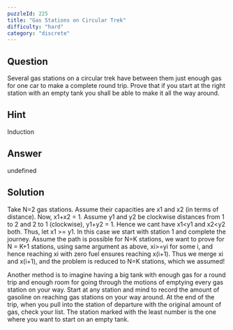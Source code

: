 ```yaml
---
puzzleId: 225
title: "Gas Stations on Circular Trek"
difficulty: "hard"
category: "discrete"
---
```


## Question
Several gas stations on a circular trek have between them just enough gas for one car to make a complete round trip. Prove that if you start at the right station with an empty tank you shall be able to make it all the way around.

## Hint
Induction

## Answer
undefined

## Solution
Take N=2 gas stations. Assume their capacities are x1 and x2 (in terms of distance). Now, x1+x2 = 1. Assume y1 and y2 be clockwise distances from 1 to 2 and 2 to 1 (clockwise), y1+y2 = 1. Hence we cant have x1<y1 and x2<y2 both. Thus, let x1 >= y1. In this case we start with station 1 and complete the journey. Assume the path is possible for N=K stations, we want to prove for N = K+1 stations, using same argument as above, xi>=yi for some i, and hence reaching xi with zero fuel ensures reaching x(i+1). Thus we merge xi and x(i+1), and the problem is reduced to N=K stations, which we assumed!

Another method is to imagine having a big tank with enough gas for a round trip and enough room for going through the motions of emptying every gas station on your way. Start at any station and mind to record the amount of gasoline on reaching gas stations on your way around. At the end of the trip, when you pull into the station of departure with the original amount of gas, check your list. The station marked with the least number is the one where you want to start on an empty tank.

